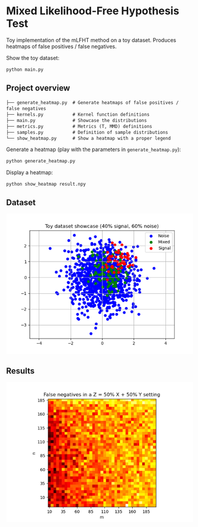 # Mixed Likelihood-Free Hypothesis Test

Toy implementation of the mLFHT method on a toy dataset.
Produces heatmaps of false positives / false negatives.

Show the toy dataset:

```bash
python main.py
```

## Project overview

```
├── generate_heatmap.py  # Generate heatmaps of false positives / false negatives
├── kernels.py           # Kernel function definitions
├── main.py              # Showcase the distributions
├── metrics.py           # Metrics (T, MMD) definitions
├── samples.py           # Definition of sample distributions
└── show_heatmap.py      # Show a heatmap with a proper legend

```

Generate a heatmap (play with the parameters in `generate_heatmap.py`):

```bash
python generate_heatmap.py
```

Display a heatmap:

```bash
python show_heatmap result.npy
```

## Dataset

![Dataset](./images/dataset.png)

## Results

![False Negatives](./images/false%20negatives.png)
